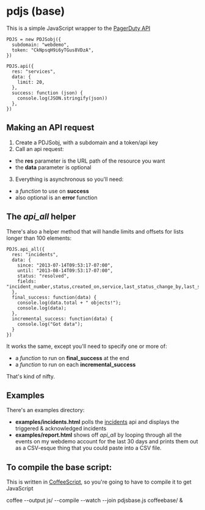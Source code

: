 pdjs (base)
====

This is a simple JavaScript wrapper to the [PagerDuty API](http://developer.pagerduty.com/)

    PDJS = new PDJSobj({
      subdomain: "webdemo",
      token: "CkNpsqH9i6yTGus8VDzA",
    })

    PDJS.api({
      res: "services",
      data: {
        limit: 20,
      },
      success: function (json) {
        console.log(JSON.stringify(json))
      },
    })

## Making an API request

1. Create a PDJSobj, with a subdomain and a token/api key
2. Call an api request:
  * the **res** parameter is the URL path of the resource you want
  * the **data** parameter is optional
3. Everything is asynchronous so you'll need:
  * a *function* to use on **success**
  * also optional is an **error** function

## The *api_all* helper

There's also a helper method that will handle limits and offsets for lists longer than 100 elements:

    PDJS.api_all({
      res: "incidents",
      data: {
        since: "2013-07-14T09:53:17-07:00",
        until: "2013-08-14T09:53:17-07:00",
        status: "resolved",
        fields: "incident_number,status,created_on,service,last_status_change_by,last_status_change_on"
      },
      final_success: function(data) {
        console.log(data.total + " objects!");
        console.log(data);
      },
      incremental_success: function(data) {
        console.log("Got data");
      }
    })

It works the same, except you'll need to specify one or more of:

  * a *function* to run on **final_success** at the end
  * a *function* to run on each **incremental_success**

That's kind of nifty.

## Examples

There's an examples directory:

  * **examples/incidents.html** polls the [incidents](http://developer.pagerduty.com/documentation/rest/incidents/list) api and displays the triggered & acknowledged incidents
  * **examples/report.html** shows off *api_all* by looping through all the events on my webdemo account for the last 30 days and prints them out as a CSV-esque thing that you could paste into a CSV file.

## To compile the base script:
This is written in [CoffeeScript](http://coffeescript.org/), so you're going to have to compile it to get JavaScript

coffee --output js/ --compile --watch --join pdjsbase.js coffeebase/ &


